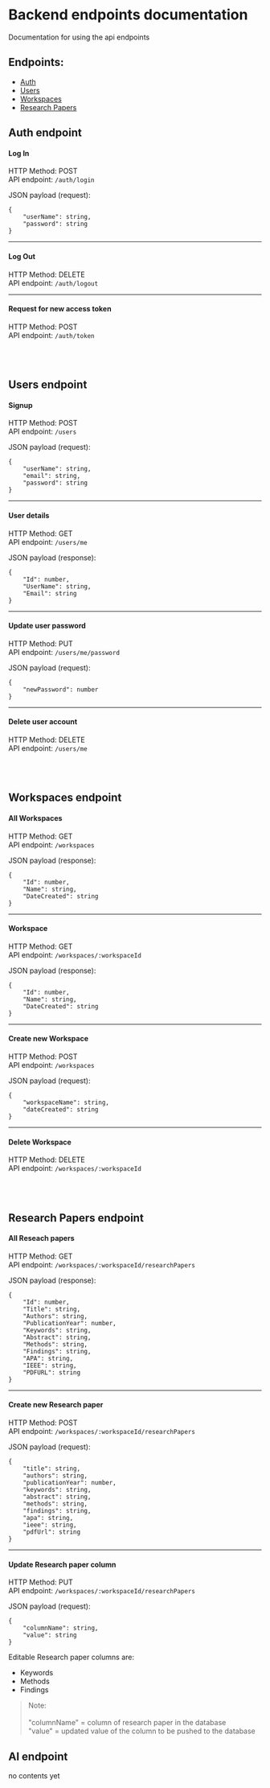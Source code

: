 # Backend endpoints documentation
Documentation for using the api endpoints
## Endpoints: 
- [Auth](#auth-endpoint) <br>
- [Users](#users-endpoint) <br>
- [Workspaces](#workspaces-endpoint) <br>
- [Research Papers](#research-papers-endpoint) <br>

## Auth endpoint
#### Log In 

HTTP Method: POST <br>
API endpoint: `/auth/login` <br> 

JSON payload (request):
```
{
    "userName": string,
    "password": string
}
```
---
#### Log Out

HTTP Method: DELETE <br>
API endpoint: `/auth/logout` <br> 

---
#### Request for new access token

HTTP Method: POST <br>
API endpoint: `/auth/token` <br> 

<br><br>


## Users endpoint
#### Signup

HTTP Method: POST <br>
API endpoint: `/users` <br> 

JSON payload (request):
```
{
    "userName": string,
    "email": string,
    "password": string
}
```
---
#### User details
HTTP Method: GET <br>
API endpoint: `/users/me` <br> 

JSON payload (response):
```
{
    "Id": number,
    "UserName": string,
    "Email": string
}
```
---
#### Update user password
HTTP Method: PUT <br>
API endpoint: `/users/me/password` <br> 

JSON payload (request):
```
{
    "newPassword": number
}
```
---
#### Delete user account
HTTP Method: DELETE <br>
API endpoint: `/users/me` <br> 

<br><br>



## Workspaces endpoint
#### All Workspaces
HTTP Method: GET <br>
API endpoint: `/workspaces` <br> 

JSON payload (response):
```
{
    "Id": number,
    "Name": string,
    "DateCreated": string
}
```
---
#### Workspace
HTTP Method: GET <br>
API endpoint: `/workspaces/:workspaceId` <br> 

JSON payload (response):
```
{
    "Id": number,
    "Name": string,
    "DateCreated": string
}
```
---
#### Create new Workspace
HTTP Method: POST <br>
API endpoint: `/workspaces` <br> 

JSON payload (request):
```
{
    "workspaceName": string,
    "dateCreated": string
}
```
---
#### Delete Workspace
HTTP Method: DELETE <br>
API endpoint: `/workspaces/:workspaceId`


<br><br>



## Research Papers endpoint
#### All Reseach papers
HTTP Method: GET <br>
API endpoint: `/workspaces/:workspaceId/researchPapers` <br> 

JSON payload (response):
```
{
    "Id": number,
    "Title": string,
    "Authors": string,
    "PublicationYear": number,
    "Keywords": string,
    "Abstract": string,
    "Methods": string,
    "Findings": string,
    "APA": string,
    "IEEE": string,
    "PDFURL": string
}
```
---
#### Create new Research paper
HTTP Method: POST <br>
API endpoint: `/workspaces/:workspaceId/researchPapers` <br> 

JSON payload (request):
```
{
    "title": string,
    "authors": string,
    "publicationYear": number,
    "keywords": string,
    "abstract": string,
    "methods": string,
    "findings": string,
    "apa": string,
    "ieee": string,
    "pdfUrl": string
}
```
---
#### Update Research paper column
HTTP Method: PUT <br>
API endpoint: `/workspaces/:workspaceId/researchPapers` <br> 

JSON payload (request):
```
{
    "columnName": string,
    "value": string
}
```

Editable Research paper columns are: 
- Keywords
- Methods
- Findings


> Note: <br> <br>
"columnName" = column of research paper in the database <br>
"value" = updated value of the column to be pushed to the database

## AI endpoint
no contents yet
